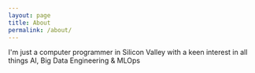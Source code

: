 ```yaml
---
layout: page
title: About
permalink: /about/
---
```


I'm just a computer programmer in Silicon Valley with a keen interest in all things AI, Big Data Engineering & MLOps
